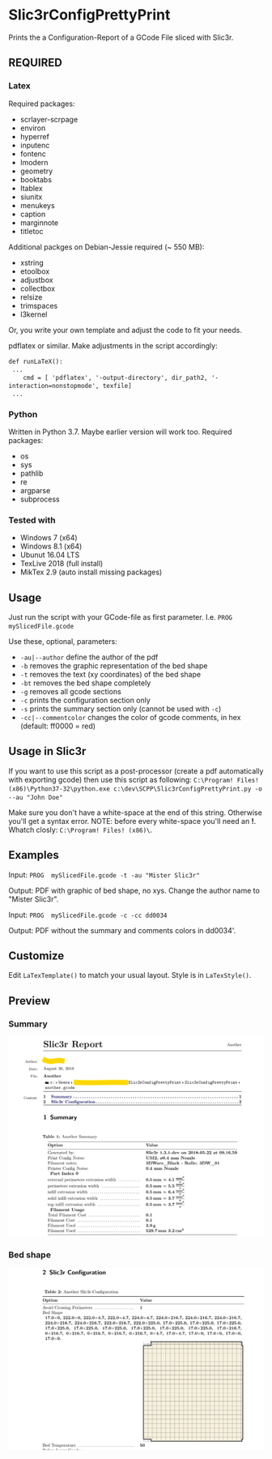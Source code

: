 # Slic3rConfigPrettyPrint
Prints the a Configuration-Report of a GCode File sliced with Slic3r.

## REQUIRED
### Latex
Required packages:
* scrlayer-scrpage
* environ
* hyperref
* inputenc
* fontenc
* lmodern
* geometry
* booktabs
* ltablex
* siunitx
* menukeys
* caption
* marginnote
* titletoc

Additional packges on Debian-Jessie required (~ 550 MB):
* xstring 
* etoolbox
* adjustbox
* collectbox
* relsize
* trimspaces
* l3kernel

Or, you write your own template and adjust the code to fit your needs.

pdflatex or similar. Make adjustments in the script accordingly:
```
def runLaTeX():
 ...
    cmd = [ 'pdflatex', '-output-directory', dir_path2, '-interaction=nonstopmode', texfile] 
 ...
```
### Python
Written in Python 3.7. Maybe earlier version will work too.
Required packages:
* os 
* sys
* pathlib
* re 
* argparse
* subprocess

### Tested with
* Windows 7 (x64)
* Windows 8.1 (x64)
* Ubunut 16.04 LTS
* TexLive 2018 (full install)
* MikTex 2.9 (auto install missing packages)

## Usage
Just run the script with your GCode-file as first parameter. I.e. `PROG mySlicedFile.gcode`

Use these, optional, parameters:
* `-au|--author` define the author of the pdf
* `-b` removes the graphic representation of the bed shape
* `-t` removes the text (xy coordinates) of the bed shape
* `-bt` removes the bed shape completely
* `-g` removes all gcode sections
* `-c` prints the configuration section only
* `-s` prints the summary section only (cannot be used with `-c`)
* `-cc|--commentcolor` changes the color of gcode comments, in hex (default: ff0000 = red)

## Usage in Slic3r
If you want to use this script as a post-processor (create a pdf automatically with exporting gcode) then use this script as following:
`C:\Program! Files! (x86)\Python37-32\python.exe c:\dev\SCPP\Slic3rConfigPrettyPrint.py -o --au "John Doe"`

Make sure you don't have a white-space at the end of this string. Otherwise you'll get a syntax error.
NOTE: before every white-space you'll need an **!**. Whatch closly: `C:\Program! Files! (x86)\`.

## Examples
Input: `PROG  mySlicedFile.gcode -t -au "Mister Slic3r"`

Output: PDF with graphic of bed shape, no xys. Change the author name to "Mister Slic3r".

Input: `PROG  mySlicedFile.gcode -c -cc dd0034`

Output: PDF without the summary and comments colors in dd0034'.

## Customize
Edit `LaTexTemplate()` to match your usual layout.
Style is in `LaTexStyle()`.


## Preview
### Summary
![preview](https://raw.githubusercontent.com/foreachthing/Slic3rConfigPrettyPrint/master/preview.png)

### Bed shape
![preview](https://raw.githubusercontent.com/foreachthing/Slic3rConfigPrettyPrint/master/preview2.png)
